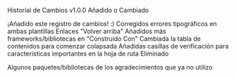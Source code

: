 
Historial de Cambios
v1.0.0
Añadido o Cambiado

¡Añadido este registro de cambios! :)
Corregidos errores tipográficos en ambas plantillas
Enlaces "Volver arriba"
Añadidos más frameworks/bibliotecas en "Construido Con"
Cambiada la tabla de contenidos para comenzar colapsada
Añadidas casillas de verificación para características importantes en la hoja de ruta
Eliminado

Algunos paquetes/bibliotecas de los agradecimientos que ya no utilizo
